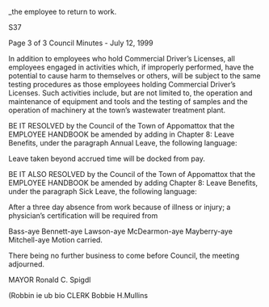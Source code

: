 _the employee to return to work.

S37

Page 3 of 3
Council Minutes - July 12, 1999

In addition to employees who hold Commercial Driver’s
Licenses, all employees engaged in activities which, if
improperly performed, have the potential to cause harm to
themselves or others, will be subject to the same testing
procedures as those employees holding Commercial Driver’s
Licenses. Such activities include, but are not limited to,
the operation and maintenance of equipment and tools and
the testing of samples and the operation of machinery at
the town’s wastewater treatment plant.

BE IT RESOLVED by the Council of the Town of Appomattox
that the EMPLOYEE HANDBOOK be amended by adding in
Chapter 8: Leave Benefits, under the paragraph Annual
Leave, the following language:

Leave taken beyond accrued time will be docked from pay.

BE IT ALSO RESOLVED by the Council of the Town of
Appomattox that the EMPLOYEE HANDBOOK be amended by adding
Chapter 8: Leave Benefits, under the paragraph Sick Leave,
the following language:

After a three day absence from work because of illness or
injury; a physician’s certification will be required from

Bass-aye Bennett-aye Lawson-aye McDearmon-aye
Mayberry-aye Mitchell-aye Motion carried.

There being no further business to come before Council, the
meeting adjourned.

MAYOR
Ronald C. Spigdl

(Robbin ie ub bio CLERK
Bobbie H.Mullins
